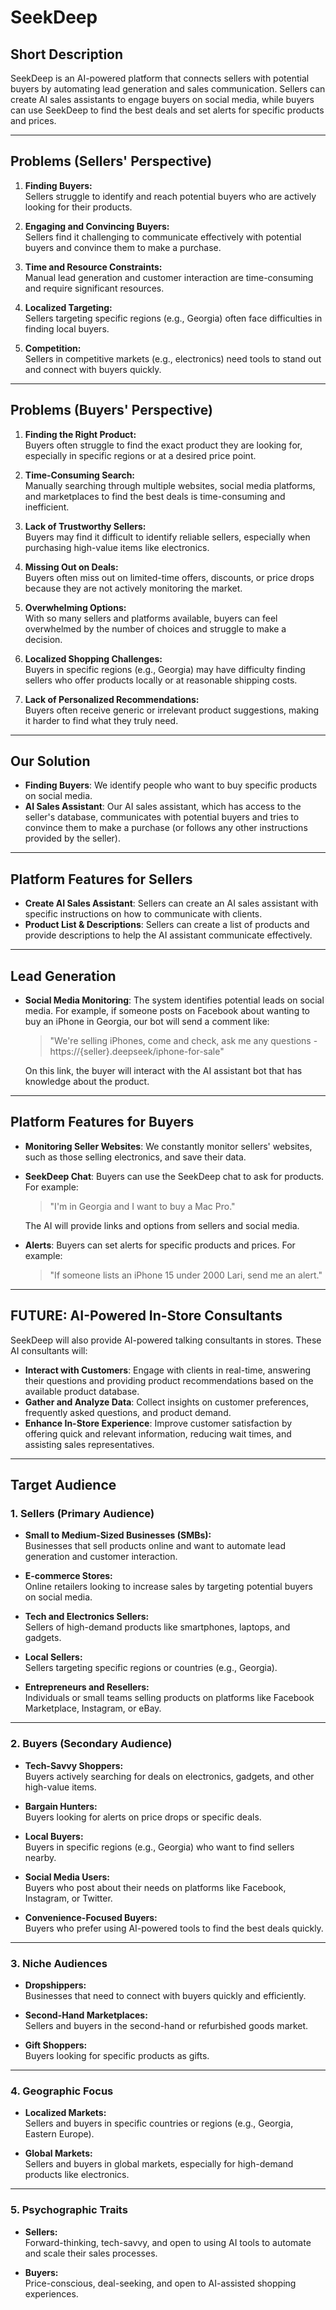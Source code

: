 # SeekDeep

## Short Description
SeekDeep is an AI-powered platform that connects sellers with potential buyers by automating lead generation and sales communication. Sellers can create AI sales assistants to engage buyers on social media, while buyers can use SeekDeep to find the best deals and set alerts for specific products and prices.

---

## Problems (Sellers' Perspective)
1. **Finding Buyers:**  
   Sellers struggle to identify and reach potential buyers who are actively looking for their products.  

2. **Engaging and Convincing Buyers:**  
   Sellers find it challenging to communicate effectively with potential buyers and convince them to make a purchase.  

3. **Time and Resource Constraints:**  
   Manual lead generation and customer interaction are time-consuming and require significant resources.  

4. **Localized Targeting:**  
   Sellers targeting specific regions (e.g., Georgia) often face difficulties in finding local buyers.  

5. **Competition:**  
   Sellers in competitive markets (e.g., electronics) need tools to stand out and connect with buyers quickly.  

---

## Problems (Buyers' Perspective)
1. **Finding the Right Product:**  
   Buyers often struggle to find the exact product they are looking for, especially in specific regions or at a desired price point.  

2. **Time-Consuming Search:**  
   Manually searching through multiple websites, social media platforms, and marketplaces to find the best deals is time-consuming and inefficient.  

3. **Lack of Trustworthy Sellers:**  
   Buyers may find it difficult to identify reliable sellers, especially when purchasing high-value items like electronics.  

4. **Missing Out on Deals:**  
   Buyers often miss out on limited-time offers, discounts, or price drops because they are not actively monitoring the market.  

5. **Overwhelming Options:**  
   With so many sellers and platforms available, buyers can feel overwhelmed by the number of choices and struggle to make a decision.  

6. **Localized Shopping Challenges:**  
   Buyers in specific regions (e.g., Georgia) may have difficulty finding sellers who offer products locally or at reasonable shipping costs.  

7. **Lack of Personalized Recommendations:**  
   Buyers often receive generic or irrelevant product suggestions, making it harder to find what they truly need.  

---

## Our Solution
- **Finding Buyers**: We identify people who want to buy specific products on social media.
- **AI Sales Assistant**: Our AI sales assistant, which has access to the seller's database, communicates with potential buyers and tries to convince them to make a purchase (or follows any other instructions provided by the seller).

---

## Platform Features for Sellers
- **Create AI Sales Assistant**: Sellers can create an AI sales assistant with specific instructions on how to communicate with clients.
- **Product List & Descriptions**: Sellers can create a list of products and provide descriptions to help the AI assistant communicate effectively.

---

## Lead Generation
- **Social Media Monitoring**: The system identifies potential leads on social media. For example, if someone posts on Facebook about wanting to buy an iPhone in Georgia, our bot will send a comment like:  
  > "We're selling iPhones, come and check, ask me any questions - https://{seller}.deepseek/iphone-for-sale"
  
  On this link, the buyer will interact with the AI assistant bot that has knowledge about the product.

---

## Platform Features for Buyers
- **Monitoring Seller Websites**: We constantly monitor sellers' websites, such as those selling electronics, and save their data.
- **SeekDeep Chat**: Buyers can use the SeekDeep chat to ask for products. For example:
  > "I'm in Georgia and I want to buy a Mac Pro."
  
  The AI will provide links and options from sellers and social media.
- **Alerts**: Buyers can set alerts for specific products and prices. For example:
  > "If someone lists an iPhone 15 under 2000 Lari, send me an alert."

---

## FUTURE: AI-Powered In-Store Consultants
SeekDeep will also provide AI-powered talking consultants in stores. These AI consultants will:
- **Interact with Customers**: Engage with clients in real-time, answering their questions and providing product recommendations based on the available product database.
- **Gather and Analyze Data**: Collect insights on customer preferences, frequently asked questions, and product demand.
- **Enhance In-Store Experience**: Improve customer satisfaction by offering quick and relevant information, reducing wait times, and assisting sales representatives.

---

## Target Audience

### **1. Sellers (Primary Audience)**  
- **Small to Medium-Sized Businesses (SMBs):**  
  Businesses that sell products online and want to automate lead generation and customer interaction.  

- **E-commerce Stores:**  
  Online retailers looking to increase sales by targeting potential buyers on social media.  

- **Tech and Electronics Sellers:**  
  Sellers of high-demand products like smartphones, laptops, and gadgets.  

- **Local Sellers:**  
  Sellers targeting specific regions or countries (e.g., Georgia).  

- **Entrepreneurs and Resellers:**  
  Individuals or small teams selling products on platforms like Facebook Marketplace, Instagram, or eBay.  

---

### **2. Buyers (Secondary Audience)**  
- **Tech-Savvy Shoppers:**  
  Buyers actively searching for deals on electronics, gadgets, and other high-value items.  

- **Bargain Hunters:**  
  Buyers looking for alerts on price drops or specific deals.  

- **Local Buyers:**  
  Buyers in specific regions (e.g., Georgia) who want to find sellers nearby.  

- **Social Media Users:**  
  Buyers who post about their needs on platforms like Facebook, Instagram, or Twitter.  

- **Convenience-Focused Buyers:**  
  Buyers who prefer using AI-powered tools to find the best deals quickly.  

---

### **3. Niche Audiences**  
- **Dropshippers:**  
  Businesses that need to connect with buyers quickly and efficiently.  

- **Second-Hand Marketplaces:**  
  Sellers and buyers in the second-hand or refurbished goods market.  

- **Gift Shoppers:**  
  Buyers looking for specific products as gifts.  

---

### **4. Geographic Focus**  
- **Localized Markets:**  
  Sellers and buyers in specific countries or regions (e.g., Georgia, Eastern Europe).  

- **Global Markets:**  
  Sellers and buyers in global markets, especially for high-demand products like electronics.  

---

### **5. Psychographic Traits**  
- **Sellers:**  
  Forward-thinking, tech-savvy, and open to using AI tools to automate and scale their sales processes.  

- **Buyers:**  
  Price-conscious, deal-seeking, and open to AI-assisted shopping experiences.  

